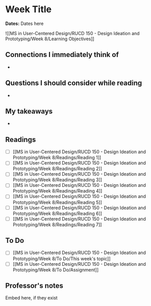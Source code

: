 # Week Title
**Dates:** Dates here

![[MS in User-Centered Design/RUCD 150 - Design Ideation and Prototyping/Week 8/Learning Objectives]]

## Connections I immediately think of
- 

## Questions I should consider while reading
- 

## My takeaways
- 


## Readings
- [ ] [[MS in User-Centered Design/RUCD 150 - Design Ideation and Prototyping/Week 8/Readings/Reading 1]]
- [ ] [[MS in User-Centered Design/RUCD 150 - Design Ideation and Prototyping/Week 8/Readings/Reading 2]]
- [ ] [[MS in User-Centered Design/RUCD 150 - Design Ideation and Prototyping/Week 8/Readings/Reading 3]]
- [ ] [[MS in User-Centered Design/RUCD 150 - Design Ideation and Prototyping/Week 8/Readings/Reading 4]]
- [ ] [[MS in User-Centered Design/RUCD 150 - Design Ideation and Prototyping/Week 8/Readings/Reading 5]]
- [ ] [[MS in User-Centered Design/RUCD 150 - Design Ideation and Prototyping/Week 8/Readings/Reading 6]]
- [ ] [[MS in User-Centered Design/RUCD 150 - Design Ideation and Prototyping/Week 8/Readings/Reading 7]]

## To Do
- [ ] [[MS in User-Centered Design/RUCD 150 - Design Ideation and Prototyping/Week 8/To Do/This week's topic]]
- [ ] [[MS in User-Centered Design/RUCD 150 - Design Ideation and Prototyping/Week 8/To Do/Assignment]]

## Professor's notes
Embed here, if they exist